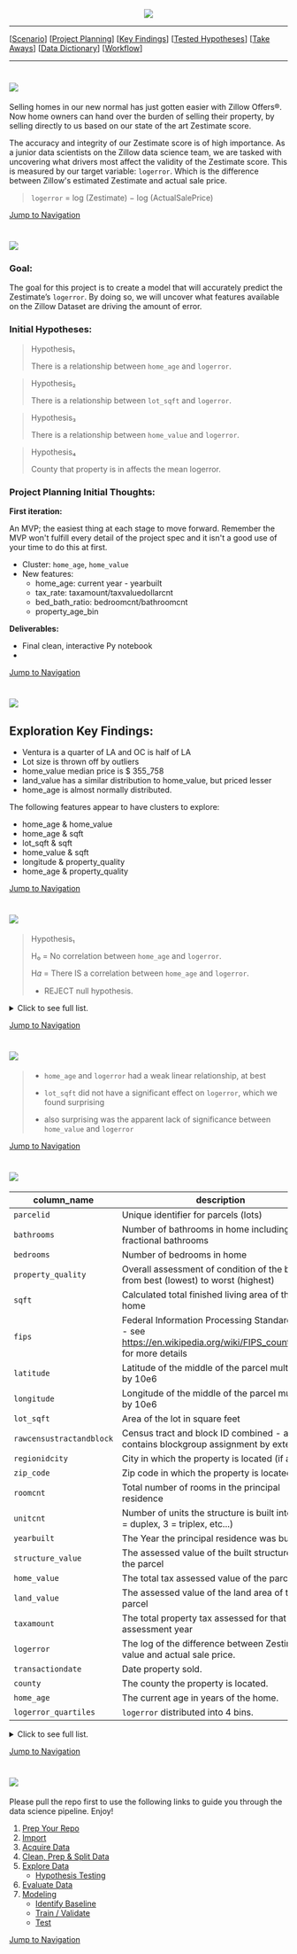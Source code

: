 <div style="text-align:center"><img src="https://i.pinimg.com/originals/ba/d8/f6/bad8f6b66a410c907e62cca823eea463.png"/></div>

___

<a id='navigation'></a>

[[Scenario](#scenario)]
[[Project Planning](#project-planning)]
[[Key Findings](#key-findings)]
[[Tested Hypotheses](#tested-hypotheses)]
[[Take Aways](#take-aways)]
[[Data Dictionary](#data-dictionary)]
[[Workflow](#workflow)]

___

<a name="scenario"></a><h1><img src="https://i.pinimg.com/originals/cd/51/c7/cd51c7eb324f7092a391c2e6a9e08b2b.png"/></h1>

Selling homes in our new normal has just gotten easier with Zillow Offers®. Now home owners can hand over the burden of selling their property, by selling directly to us based on our state of the art Zestimate score.

The accuracy and integrity of our Zestimate score is of high importance. As a junior data scientists on the Zillow data science team, we are tasked with uncovering what drivers most affect the validity of the Zestimate score. This is measured by our target variable: `logerror`. Which is the difference between Zillow's estimated Zestimate and actual sale price. 
>`logerror` = log (Zestimate) − log (ActualSalePrice)


[Jump to Navigation](#navigation)

<a name="project-planning"></a><h1><img src="https://i.pinimg.com/originals/08/5a/eb/085aeb8e6c5addd4114c7ecc12166145.png"/></h1>

### Goal: 
The goal for this project is to create a model that will accurately predict the Zestimate’s `logerror`. By doing so, we will uncover what features available on the Zillow Dataset are driving the amount of error.

### Initial Hypotheses:

> Hypothesis₁
>
> There is a relationship between `home_age` and `logerror`.
    
> Hypothesis₂
>
> There is a relationship between `lot_sqft` and `logerror`.
    
> Hypothesis₃
>
> There is a relationship between `home_value` and `logerror`.
    
> Hypothesis₄
>
> County that property is in affects the mean logerror.
    
### Project Planning Initial Thoughts:
**First iteration:**

An MVP; the easiest thing at each stage to move forward. Remember the MVP won't fulfill every detail of the project spec and it isn't a good use of your time to do this at first.
- Cluster: `home_age`, `home_value`
- New features:
    - home_age: current year - yearbuilt
    - tax_rate: taxamount/taxvaluedollarcnt
    - bed_bath_ratio: bedroomcnt/bathroomcnt
    - property_age_bin 

**Deliverables:**
- Final clean, interactive Py notebook
- 
    
    
[Jump to Navigation](#navigation)

<a name="key-findings"></a><h1><img src="https://i.pinimg.com/originals/82/02/e8/8202e8d3a1cfda0a8d828ea688b6b36e.png"/></h1>

## Exploration Key Findings:

- Ventura is a quarter of LA and OC is half of LA
- Lot size is thrown off by outliers
- home_value median price is $ 355_758
- land_value has a similar distribution to home_value, but priced lesser
- home_age is almost normally distributed.

The following features appear to have clusters to explore:

- home_age & home_value
- home_age & sqft
- lot_sqft & sqft
- home_value & sqft
- longitude & property_quality
- home_age & property_quality


[Jump to Navigation](#navigation)

<a name="tested-hypotheses"></a><h1><img src="https://i.pinimg.com/originals/f8/6c/1f/f86c1fc26068ad184455e11c7c5858cc.png"/></h1>


> Hypothesis₁
>
> H₀ = No correlation between `home_age` and `logerror`.
>
> H𝛼 = There IS a correlation between `home_age` and `logerror`.
> - REJECT null hypothesis.

<details>
  <summary>Click to see full list. </summary>
    
> Hypothesis₂
>
> H₀ = No correlation between `lot_sqft` and `logerror`.
>
> H𝛼 = There IS a correlation between `lot_sqft` and `logerror`.
> - FAIL to reject null hypothesis.
    
       
> Hypothesis₃
>
> H₀ = No correlation between `home_value` and `logerror`.
>
> H𝛼 = There IS a correlation between `home_value` and `logerror`.
> - FAIL to reject null hypothesis.    
   
    
> Hypothesis₄
>
> H₀ = Mean logerror is the same for small homes on small lots & Average sized homes on small lots.
>
> H𝛼 = Mean logerror for small homes on small lots & Average sized homes on small lots are different.
> - FAIL to reject null hypothesis.
  
    
> Hypothesis₅
>
> H₀ = Mean logerror is the same for properties in Los Angeles County & Orange County.
>
> H𝛼 = Mean logerror for properties in Los Angeles County & Orange County are different.
> - REJECT null hypothesis.
    
> Hypothesis₆
>
> H₀ = Mean logerror is the same for properties in Los Angeles County & Ventura County.
>
> H𝛼 = Mean logerror for properties in Los Angeles County & Ventura County are different.
> - FAIL to reject null hypothesis.
    
> Hypothesis₇
>
> H₀ = Mean logerror is the same for properties in Orange County & Ventura County.
>
> H𝛼 = Mean logerror for properties in Orange County & Ventura County are different.
> - FAIL to reject null hypothesis.
    
    
</details>


    
[Jump to Navigation](#navigation)

<a name="take-aways"></a><h1><img src="https://i.pinimg.com/originals/0b/24/91/0b2491f3c35b30155defee2f5ee6c3c3.png"/></h1>

> - `home_age` and `logerror` had a weak linear relationship, at best
>
> - `lot_sqft` did not have a significant effect on `logerror`, which we found surprising
>
> - also surprising was the apparent lack of significance between `home_value` and `logerror`


[Jump to Navigation](#navigation)

<a name="data-dictionary"></a><h1><img src="https://i.pinimg.com/originals/2f/d4/c1/2fd4c1a67997f7c7c32b556aefd7ce1a.png"/></h1>

| column_name                 | description                                                                                                         | key             | dtype    |
|-----------------------------|---------------------------------------------------------------------------------------------------------------------|-----------------|----------|
| `parcelid`                  | Unique identifier for parcels (lots)                                                                                |                 | int64    |
| `bathrooms`                 | Number of bathrooms in home including fractional bathrooms                                                          |                 | float64  |
| `bedrooms`                  | Number of bedrooms in home                                                                                          |                 | int64    |
| `property_quality`          | Overall assessment of condition of the building from best (lowest) to worst (highest)                               |                 | int64    |   
| `sqft`                      | Calculated total finished living area of the home                                                                   |                 | float64  |
| `fips`                      | Federal Information Processing Standard code -  see https://en.wikipedia.org/wiki/FIPS_county_code for more details |                 | int64    |
| `latitude`                  | Latitude of the middle of the parcel multiplied by 10e6                                                             |                 | float64  |
| `longitude`                 | Longitude of the middle of the parcel multiplied by 10e6                                                            |                 | float64  |
| `lot_sqft`                  | Area of the lot in square feet                                                                                      |                 | float64  |
| `rawcensustractandblock`    | Census tract and block ID combined - also contains blockgroup assignment by extension                               |                 | float64  |
| `regionidcity`              | City in which the property is located (if any)                                                                      |                 | float64  |
| `zip_code`                  | Zip code in which the property is located                                                                           |                 | int64    |
| `roomcnt`                   | Total number of rooms in the principal residence                                                                    |                 | int64    |
| `unitcnt`                   | Number of units the structure is built into (i.e. 2 = duplex, 3 = triplex, etc...)                                  |                 | int64    |
| `yearbuilt`                 | The Year the principal residence was built                                                                          |                 | int64    |
| `structure_value`           | The assessed value of the built structure on the parcel                                                             |                 | float64  |
| `home_value`                | The total tax assessed value of the parcel                                                                          |                 | float64  |
| `land_value`                | The assessed value of the land area of the parcel                                                                   |                 | float64  |
| `taxamount`                 | The total property tax assessed for that assessment year                                                            |                 | float64  |
| `logerror`                  | The log of the difference between Zestimate value and actual sale price.                                            |                 | float64  |
| `transactiondate`           | Date property sold.                                                                                                 |                 | object   |
| `county`                    | The county the property is located.                                                                                 |                 | object   |
| `home_age`                  | The current age in years of the home.                                                                               |                 | int64    |
| `logerror_quartiles`        | `logerror` distributed into 4 bins.                                                                                 |                 | category |

<details>
  <summary>Click to see full list. </summary>

| column_name                 | description                                                                                                         | key             | dtype    |
|-----------------------------|---------------------------------------------------------------------------------------------------------------------|-----------------|----------| 
| `young_smhome`              | Indicates if the property is a young small square footage home.                                                     | 1 = yes, 0 = no | uint8    |
| `middleaged_smhome`         | Indicates if the property is a mid-aged small square footage home.                                                  | 1 = yes, 0 = no | uint8    |
| `old_smhome`                | Indicates if the property is an old small square footage home.                                                      | 1 = yes, 0 = no | uint8    |
| `young_avghome`             | Indicates if the property is a young average-sized square footage home.                                             | 1 = yes, 0 = no | uint8    |
| `veteran_avghome`           | Indicates if the property is a mid-to-old aged average-sized square footage home.                                   | 1 = yes, 0 = no | uint8    |
| `lghome`                    | Indicates if the property is a large-sized square footage home.                                                     | 1 = yes, 0 = no | uint8    |
| `smlot_smhome`              | Indicates if the property is a small square footage home on a small lot.                                            | 1 = yes, 0 = no | uint8    |
| `smlot_avghome`             | Indicates if the property is an averaged-sized square footage home on a small lot.                                  | 1 = yes, 0 = no | uint8    |
| `smlot_lghome`              | Indicates if the property is a large square footage home on a small lot.                                            | 1 = yes, 0 = no | uint8    |
| `mdlot`                     | Indicates if the property is on a medium-sized lot.                                                                 | 1 = yes, 0 = no | uint8    |
| `lglot`                     | Indicates if the property is on a large-sized lot.                                                                  | 1 = yes, 0 = no | uint8    |
| `xllot`                     | Indicates if the property is on an extra-large-sized lot.                                                           | 1 = yes, 0 = no | uint8    |
| `structure_dollar_per_sqft` | Value of the structure divided by square footage ($)                                                                |                 | float64  |
| `land_dollar_per_sqft`      | Value of the land divided by square footage ($)                                                                     |                 | float64  |
| `bed_bath_ratio`            | Number of bedrooms divided by number of bathrooms.                                                                  |                 | float64  |
| `sqft_binned`               | Square footage distributed into 3 even sized bins: Small, Medium, Large.                                            |                 | category |
| `LA`                        | Indicates if property is located in Los Angeles County.                                                             | 1 = yes, 0 = no | uint8    |
| `Orange`                    |  Indicates if property is located in Orange County.                                                                 | 1 = yes, 0 = no | uint8    |
| `avgqualityavgage`          | Indicates if property is a mid-aged home built of average quality.                                                  | 1 = yes, 0 = no | uint8    |
| `poor_quality_old_age`      | Indicates if property is an old home built of poor quality.                                                         | 1 = yes, 0 = no | uint8    |
| `avq_quality_young_age`     | Indicates if property is a young home built of average quality.                                                     | 1 = yes, 0 = no | uint8    |
| `avg_quality_old_age`       | Indicates if property is an old home built of average quality.                                                      | 1 = yes, 0 = no | uint8    |
| `bestest`                   | Indicates if property is built of high quality.                                                                     | 1 = yes, 0 = no | uint8    |

        
</details>

[Jump to Navigation](#navigation)

<a name="workflow"></a><h1><img src="https://i.pinimg.com/originals/96/13/36/961336fdcedb8a6025a978410e0d14b3.png"/></h1>

    
Please pull the repo first to use the following links to guide you through the data science pipeline. Enjoy!

1. [Prep Your Repo](SKG_Final_Notebook.ipynb#prep-your-repo)
1. [Import](SKG_Final_Notebook.ipynb#import)
1. [Acquire Data](SKG_Final_Notebook.ipynb#acquire-data)
1. [Clean, Prep & Split Data](SKG_Final_Notebook.ipynb#clean-prep-and-split-data)
1. [Explore Data](SKG_Final_Notebook.ipynb#explore-data)
    - [Hypothesis Testing](SKG_Final_Notebook.ipynb#hypothesis-testing)
1. [Evaluate Data](SKG_Final_Notebook.ipynb#evaluate-data)
1. [Modeling](SKG_Final_Notebook.ipynb#modeling)
    - [Identify Baseline](SKG_Final_Notebook.ipynb#identify-baseline)
    - [Train / Validate](SKG_Final_Notebook.ipynb#train-validate)
    - [Test](SKG_Final_Notebook.ipynb#test)



[Jump to Navigation](#navigation)












































